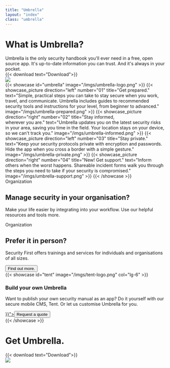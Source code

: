 ```yaml
---
title: "Umbrella"
layout: "index"
class: "umbrella"
---
```

<div class="intro">
  <div class="container">
    <div class="row">
      <div class="col-lg-6 col-md-12">
        <div class="d-none d-lg-block spacer-top100"></div>
        <h1 class="">What is Umbrella?</h1>
        <div class="home-description">Umbrella is the only security handbook you'll ever need in a free, open source app. It's up-to-date information you can trust. And it's always in your pocket.</div>		
        {{< download text="Download">}}
      </div>
      <div class="col-lg-6 d-none d-lg-block">
        <img class="hero-app-2" src="/imgs/hero-app-2.png"/>
      </div>
    </div>
  </div>
</div>
{{< showcase id="umbrella" image="/imgs/umbrella-logo.png" >}}
  {{< showcase_picture direction="left" number="01" title="Get prepared." text="Simple, practical steps you can take to stay secure when you work, travel, and communicate. Umbrella includes guides to recommended security tools and instructions for your level, from beginner to advanced." image="/imgs/umbrella-prepared.png" >}}
  {{< showcase_picture direction="right" number="02" title="Stay informed,<br>wherever you are." text="Umbrella updates you on the latest security risks in your area, saving you time in the field. Your location stays on your device, so we can't track you." image="/imgs/umbrella-informed.png" >}}
  {{< showcase_picture direction="left" number="03" title="Stay private." text="Keep your security protocols private with encryption and passwords. Hide the app when you cross a border with a simple gesture." image="/imgs/umbrella-private.png" >}}
  {{< showcase_picture direction="right" number="04" title="New! Get support." text="Inform others when the worst happens. Shareable incident forms walk you through the steps you need to take if your security is compromised." image="/imgs/umbrella-support.png" >}}
{{< /showcase >}}
<div class="gradient-parent row spacer-top150">
  <div class="col-lg-6 gradient-box red">
    <div class="gradient-content">
      <div class="organisation">Organization</div>
      <h2>Manage security in your organisation?</h2>
      <p>Make your life easier by integrating into your workflow. Use our helpful resources and tools more.</p>
    </div>
  </div>
  <div class="col-lg-6 gradient-box blue">
    <div class="gradient-content">
      <div class="organisation">Organization</div>
      <h2>Prefer it in person?</h2>
      <p>Security First offers trainings and services for individuals and organisations of all sizes.</p>
      <a href="./umbrella/">
        <button type="button" class="btn btn-primary">Find out more.</button>
      </a>
    </div>
  </div>
</div>
{{< showcase id="tent" image="/imgs/tent-logo.png" col="lg-6" >}}
<div class="col-lg-6 tent-text">
  <h3>Build your own Umbrella</h3>
  <p>Want to publish your own security manual as an app? Do it yourself with our secure mobile CMS, Tent. Or let us customise Umbrella for you.</p>
  <a href="{{< ref "tent.md" >}}"><button type="button" class="btn btn-primary">Request a quote</button></a>
</div>
{{< /showcase >}}
<div class="get-umbrella">
  <div class="container">
    <div class="row">
      <div class="offset-lg-1 col-lg-5 col-md-12 spacer-top30">
        <h1 class="">Get Umbrella.</h1>
        {{< download text="Download">}}
      </div>
      <div class="col-lg-6 logo d-none d-lg-block my-auto">
        <img src="/imgs/umbrella-logo.png"/>
      </div>
    </div>
  </div>
</div>